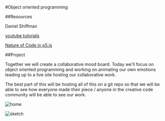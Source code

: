 #Object oriented programming

##Resources

Daniel Shiffman

[youtube tutorials](https://www.youtube.com/user/shiffman/playlists)

[Nature of Code in p5.js](https://github.com/shiffman/The-Nature-of-Code-Examples-p5.js/)

##Project

Together we will create a collaborative mood board. Today we'll focus on object oriented programming and working on animating our own emotions leading up to a live site hosting our collaborative work. 

The best part of this will be hosting all of this on a git repo so that we will be able to see how everyone made their piece / anyone in the creative code community will be able to see our work.

![home](http://f.cl.ly/items/0K3p0B0G1b2d1u2R0r0P/00000.png)


![sketch](http://f.cl.ly/items/0S130Z3c0l3G46022I37/1111111.png)